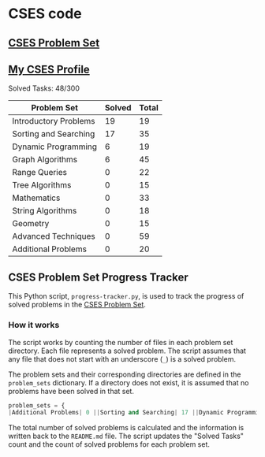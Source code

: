 # CSES code

## [CSES Problem Set](https://cses.fi/problemset/list/)

## [My CSES Profile](https://cses.fi/user/203349)

Solved Tasks: 48/300

| Problem Set | Solved | Total |
| ------- | ------ | ----- |
|Introductory Problems| 19 | 19 |
|Sorting and Searching| 17 | 35 |
|Dynamic Programming| 6 | 19 |
|Graph Algorithms| 6 | 45 |
|Range Queries| 0 | 22 |
|Tree Algorithms| 0 | 15 |
|Mathematics| 0 | 33 |
|String Algorithms| 0 | 18 |
|Geometry| 0 | 15 |
|Advanced Techniques| 0 | 59 |
|Additional Problems| 0 | 20 |

## CSES Problem Set Progress Tracker

This Python script, `progress-tracker.py`, is used to track the progress of solved problems in the [CSES Problem Set](https://cses.fi/problemset/).

### How it works

The script works by counting the number of files in each problem set directory. Each file represents a solved problem. The script assumes that any file that does not start with an underscore (`_`) is a solved problem.

The problem sets and their corresponding directories are defined in the `problem_sets` dictionary. If a directory does not exist, it is assumed that no problems have been solved in that set.

```python
problem_sets = {
|Additional Problems| 0 ||Sorting and Searching| 17 ||Dynamic Programming| 6 ||Graph Algorithms| 6 ||Range Queries| 0 ||Tree Algorithms| 0 ||Mathematics| 0 ||String Algorithms| 0 ||Geometry| 0 ||Advanced Techniques| 0 ||Additional Problems| 0 |}
```

The total number of solved problems is calculated and the information is written back to the `README.md` file. The script updates the "Solved Tasks" count and the count of solved problems for each problem set.
